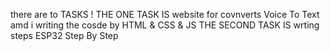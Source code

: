 
there are to TASKS !
THE ONE TASK IS website for covnverts Voice To Text amd i writing the cosde by HTML & CSS & JS
THE SECOND TASK IS wrting steps ESP32 Step By Step
